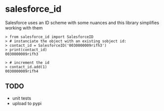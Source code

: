 # salesforce_id

Salesforce uses an ID scheme with some nuances and this library simplifies working with them

    > from salesforce_id import SalesforceID
    > # instanciate the object with an existing sobject id:
    > contact_id = SalesforceID('0030000009rifh3')
    > print(contact_id)
    0030000009rifh3
    
    > # increment the id
    > contact_id.add(1)
    0030000009rifh4

## TODO

- unit tests
- upload to pypi

